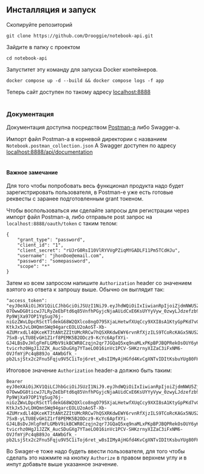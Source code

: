 ## Инсталляция и запуск

Скопируйте репозиторий
```
git clone https://github.com/Drooggie/notebook-api.git
``` 

Зайдите в папку с проектом
```
cd notebook-api
``` 

Запуститет эту команду для запуска Docker контейнеров.
```
docker compose up -d --build && docker compose logs -f app
```  
Теперь сайт доступен по такому адресу <a href="http://localhost:8888/">localhost:8888</a>
<br />
<br />

### Документация

Документация доступна посредством <a href="https://www.postman.com/downloads/"> Postman-а</a> либо Swagger-а.

Импорт файл Postman-a в корневой директории с названием `Notebook.postman_collection.json`
А Swagger доступен по адресу <a href="http://localhost:8888/api/documentation/">localhost:8888/api/documentation</a>
<br />
<br />

#### Важное замечание
Для того чтобы попробовать весь функционал продукта надо будет зарегистрировать пользователя, в Postman-е уже есть готовые реквесты с заранее подготовленным grant токеном.

Чтобы воспользоваться им сделайте запросы для регистрации через импорт файл Postman-a, либо отправьте post запрос на `localhost:8888/oauth/token` с таким телом:
```
{
    "grant_type": "password",
    "client_id": "1",
    "client_secret": "rUJrG0RsI10VlRYVVgPZiqMYGADLF11Pm5TCdHJu",
    "username": "jhonDoe@email.com",
    "password": "somepassword",
    "scope": "*"
}
```

Затем ко всем запросом напишите `Authorization` header со значением взятого из ответа к запрошу выше. Обычно он выглядит так:
```
"access_token": "eyJ0eXAiOiJKV1QiLCJhbGciOiJSUzI1NiJ9.eyJhdWQiOiIxIiwianRpIjoiZjdmNWU5ZjRhYzYxNzE0ZTlhNjk3ZTc2YWIwMDYzYzJmNzc2NjE3OWZlNGVlMmJmMjU4MGJlNzVmYjQwZmU3MDNkZjhkYTRiYTZjZmUwNDAiLCJpYXQiOjE3MzMzMzMxNTMuMzk4ODE5LCJuYmYiOjE3MzMzMzMxNTMuMzk4ODIxLCJleHAiOjE3NjQ4NjkxNTMuMzcxODcsInN1YiI6IjIiLCJzY29wZXMiOlsiKiJdfQ.RHaiYhDdusXWUB4vYyqHNQ_DWxMA7tCxh_nUspmEqPdZIzPTgP-O7OwwDG8ticwJ7LRyZeEbFtd6q85VnfhPGyjcNjaAUidCxE6KsUYYyVyw_0zwyLJdzefzb9vVAx9Bq0KB8HbZ35g-Pp9WjXa97OP1YgSug76j-niGzZWvLDpcRSctTldekG68W2QXlco8ngO795XjaLHetwfXUqCcy9XXI8sA1KtyGpPKd7vOK1uwg_KlcnbIUj-KtkJx5JvLOHQmnSWq94garcEOLU2oAoST-Xb-4ZUMrxdLl4QKceKT3tANtZZItUMcRRCw7hQSXRKdwEWY6rvnRfXjzILS9TCoRcKAGx5NUS2Dj0_gE71C8ajiV-7SxB-yLTU8EvGH1Z1rf8PEMK5B2ODcz9-KcYc6ApfXYi-GJ4LBsDvJHlgFmFLGMbV9ikBCWR8Czqjn2qr7JGQaQ5xq9naMLxPKpBPJBQPRekOsOUY6yKaeAxOohEBKeK2mjPS_M0-tvicrhz0HgJ1JZZK_AucSDuGXg7YTaeLO016inVc1PCV-SHKzrnyXIZaC3iFxNM6-OVJfmYjPc4qB89Jo_4AWbGfk_-pb2LsjStx2c2Fnu5Fqju9V5C1iToj6ret_w8sIIMyAjHGfd4KvCgXNTvIDItKsbuYUg80FHCh8gRfeTTSNadw",
```

Итоговое значение `Authorization` header-a должно быть таким:
```
Bearer eyJ0eXAiOiJKV1QiLCJhbGciOiJSUzI1NiJ9.eyJhdWQiOiIxIiwianRpIjoiZjdmNWU5ZjRhYzYxNzE0ZTlhNjk3ZTc2YWIwMDYzYzJmNzc2NjE3OWZlNGVlMmJmMjU4MGJlNzVmYjQwZmU3MDNkZjhkYTRiYTZjZmUwNDAiLCJpYXQiOjE3MzMzMzMxNTMuMzk4ODE5LCJuYmYiOjE3MzMzMzMxNTMuMzk4ODIxLCJleHAiOjE3NjQ4NjkxNTMuMzcxODcsInN1YiI6IjIiLCJzY29wZXMiOlsiKiJdfQ.RHaiYhDdusXWUB4vYyqHNQ_DWxMA7tCxh_nUspmEqPdZIzPTgP-O7OwwDG8ticwJ7LRyZeEbFtd6q85VnfhPGyjcNjaAUidCxE6KsUYYyVyw_0zwyLJdzefzb9vVAx9Bq0KB8HbZ35g-Pp9WjXa97OP1YgSug76j-niGzZWvLDpcRSctTldekG68W2QXlco8ngO795XjaLHetwfXUqCcy9XXI8sA1KtyGpPKd7vOK1uwg_KlcnbIUj-KtkJx5JvLOHQmnSWq94garcEOLU2oAoST-Xb-4ZUMrxdLl4QKceKT3tANtZZItUMcRRCw7hQSXRKdwEWY6rvnRfXjzILS9TCoRcKAGx5NUS2Dj0_gE71C8ajiV-7SxB-yLTU8EvGH1Z1rf8PEMK5B2ODcz9-KcYc6ApfXYi-GJ4LBsDvJHlgFmFLGMbV9ikBCWR8Czqjn2qr7JGQaQ5xq9naMLxPKpBPJBQPRekOsOUY6yKaeAxOohEBKeK2mjPS_M0-tvicrhz0HgJ1JZZK_AucSDuGXg7YTaeLO016inVc1PCV-SHKzrnyXIZaC3iFxNM6-OVJfmYjPc4qB89Jo_4AWbGfk_-pb2LsjStx2c2Fnu5Fqju9V5C1iToj6ret_w8sIIMyAjHGfd4KvCgXNTvIDItKsbuYUg80FHCh8gRfeTTSNadw
```

Во Swager-е тоже надо будеть ввести пользователя, для того чтобы сделать это нажмите на кнопку `Authorize` в правом верхнем углу и в инпут добавьте выше указанное значение. 